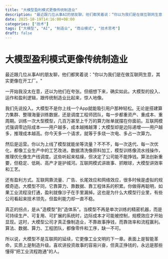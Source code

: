 ```yaml
---
title: "大模型盈利模式更像传统制造业"
description: "最近跟几位从事AI的朋友聊，他们都笑着说：“你以为我们是在做互联网生意，其实更像在开工厂。”"
date: 2025-10-19T14:16:00+08:00
categories: ["技术"]
tags: ["大模型", "AI", "制造业", "商业模式", "技术思考"]
draft: false
---
```


# 大模型盈利模式更像传统制造业

最近跟几位从事AI的朋友聊，他们都笑着说："你以为我们是在做互联网生意，其实更像在开工厂。"

一开始我没太在意，还以为他们在夸张。但细想下来，确实如此。大模型的投入、运作和盈利逻辑，跟传统制造业比起来，惊人地像。

我们先说投入。大模型不是你上线一个App就能吸引用户那种轻松。无论是搭建算力集群、整理海量训练数据，还是调度工程师团队，每一步都重资产、重成本、重周期。训练一次大型模型，几百万甚至上千万的算力账单就摆在你面前。互联网模式强调零边际成本——用户越多，成本越摊越薄；大模型却是边际递增——用户越多，推理成本越高。你今天多一个请求，就等于多烧一次电、多占一次算力。

然后是运营。你以为上线了模型就能坐等流量？不不不，每一次迭代、每一次优化，都像工业生产中的工艺改进。数据清洗像原料加工，模型训练像流水线操作，推理优化像生产线调度。这些听起来枯燥，但决定了公司能不能挣钱。算法创新重要，但稳定、低耗、高产才是护城河。互联网模式讲故事、抓眼球，大模型讲效率和工艺。

还有盈利方式。互联网靠流量、广告、长尾效应和网络效应，很多时候是虚拟的规模奇迹。大模型不同，它靠算力、靠数据、靠工程体系的积累。你做得再聪明，如果工业流程没打通，盈利就像沙子在手里漏掉。这也是为什么大模型行业里，有些公司看起来技术领先，但盈利能力却一直不稳。

真正的拐点，是从"造模型"到"造体系"。当模型不再是单次训练的精密机器，而是可持续生产、可复用、可扩展的系统时，边际成本才可能被控制，规模效应才开始显现。这时，大模型公司才真正像制造业，不靠故事挣钱，而靠效率和流程赢利。算法、数据、算力、工程团队，都像零件和工序，缺一不可。

所以说，大模型不是互联网的延续，它更像工业文明的下一章。表面上是智能革命，实质上是制造升级。喜欢讲投资故事的容易兴奋，但真正挣钱的，永远是那些懂得"把工业流程跑通"的人。